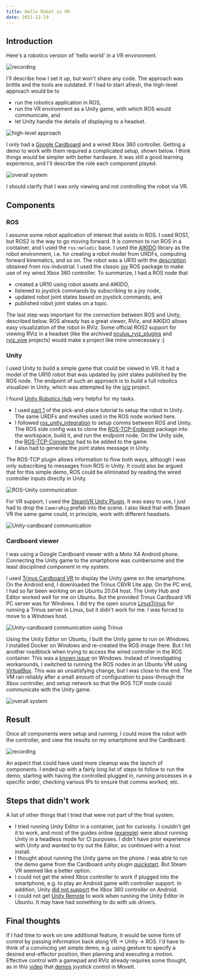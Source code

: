 ```yaml
---
title: Hello Robot in VR
date: 2021-12-19
---
```


## Introduction
Here's a robotics version of 'hello world' in a VR environment. 

![recording](/hello-robot-vr/recording.gif)

I'll describe how I set it up, but won't share any code. The approach was
brittle and the tools are outdated. If I had to start afresh, the high-level
approach would be to
- run the robotics application in ROS,
- run the VR environment as a Unity game, with which ROS would communicate, and
- let Unity handle the details of displaying to a headset. 

![high-level approach](/hello-robot-vr/1_high_level.png)

I only had a [Google Cardboard](https://arvr.google.com/cardboard/) and a wired
Xbox 360 controller. Getting a demo to work with them required a complicated
setup, shown below. I think things would be simpler with better hardware. It
was still a good learning experience, and I'll describe the role each component
played.

![overall system](/hello-robot-vr/5_overall.png)

I should clarify that I was only viewing and not controlling the robot via VR.

## Components

### ROS

I assume some robot application of interest that exists in ROS. I used ROS1,
but ROS2 is the way to go moving forward. It is common to run ROS in a
container, and I used the `ros:melodic` base. I used the
[AIKIDO](https://github.com/personalrobotics/aikido) library as the robot
environment, i.e. for creating a robot model from URDFs, computing forward
kinematics, and so on. The robot was a UR10 with the
[description](https://github.com/ros-industrial/robot_movement_interface/tree/master/dependencies/ur_description)
obtained from ros-industrial. I used the classic
[joy](https://wiki.ros.org/joy) ROS package to make use of my wired Xbox 360
controller. To summarize, I had a ROS node that
- created a UR10 using robot assets and AIKIDO,
- listened to joystick commands by subscribing to a joy node,
- updated robot joint states based on joystick commands, and
- published robot joint states on a topic.

The last step was important for the connection between ROS and Unity,
described below. ROS already has a great viewer, RViz, and AIKIDO allows easy
visualization of the robot in RViz. Some official ROS2 support for viewing RViz
in a headset (like the archived
[oculus_rviz_plugins](https://github.com/ros-visualization/oculus_rviz_plugins)
and [rviz_vive](https://github.com/AndreGilerson/rviz_vive) projects) would
make a project like mine unnecessary :)

### Unity

I used Unity to build a simple game that could be viewed in VR. It had a model
of the UR10 robot that was updated by joint states published by the ROS node.
The endpoint of such an approach is to build a full robotics visualizer in
Unity, which was attempted by the
[iviz](https://github.com/KIT-ISAS/iviz/tree/master/iviz) project.

I found [Unity Robotics
Hub](https://github.com/Unity-Technologies/Unity-Robotics-Hub) very helpful for
my tasks.
- I used [part
  1](https://github.com/Unity-Technologies/Unity-Robotics-Hub/blob/main/tutorials/pick_and_place/1_urdf.md)
  of the pick-and-place tutorial to setup the robot in Unity.  The same URDFs and
  meshes used in the ROS node worked here.
- I followed
  [ros_unity_integration](https://github.com/Unity-Technologies/Unity-Robotics-Hub/tree/main/tutorials/ros_unity_integration)
  to setup comms between ROS and Unity. The ROS side config was to clone the
  [ROS-TCP-Endpoint](https://github.com/Unity-Technologies/ROS-TCP-Endpoint)
  package into the workspace, build it, and run the endpoint node. On the Unity side, the
  [ROS-TCP-Connector](https://github.com/Unity-Technologies/ROS-TCP-Connector)
  had to be added to the game.
- I also had to generate the joint states message in Unity.

The ROS-TCP plugin allows information to flow both ways, although I was only
subscribing to messages from ROS in Unity. It could also be argued that for
this simple demo, ROS could be eliminated by reading the wired controller
inputs directly in Unity.

![ROS-Unity communication](/hello-robot-vr/2_ros_tcp.png)

For VR support, I used the [SteamVR Unity
Plugin](https://github.com/ValveSoftware/steamvr_unity_plugin).  It was easy to
use, I just had to drop the `CameraRig` prefab into the scene.  I also liked
that with Steam VR the same game could, in principle, work with different
headsets.

![Unity-cardboard communication](/hello-robot-vr/3_unity_cardboard.png)

### Cardboard viewer

I was using a Google Cardboard viewer with a Moto X4 Android phone. Connecting
the Unity game to the smartphone was cumbersome and the least disciplined
component in my system.

I used [Trinus Cardboard
VR](https://www.trinusvirtualreality.com/trinus-cardboard/) to display the
Unity game on the smartphone. On the Android end, I downloaded the Trinus CBVR
Lite app.  On the PC end, I had so far been working on an Ubuntu 20.04 host.
The Unity Hub and Editor worked well for me on Ubuntu. But the provided Trinus
Cardboard VR PC server was for Windows. I did try the open source
[LinusTrinus](https://github.com/MyrikLD/LinusTrinus) for running a Trinus
server in Linux, but it didn't work for me. I was forced to move to a Windows
host.

![Unity-cardboard communication using Trinus](/hello-robot-vr/4_unity_trinus_cardboard.png)

Using the Unity Editor on Ubuntu, I built the Unity game to run on Windows. I
installed Docker on Windows and re-created the ROS image there. But I hit
another roadblock when trying to access the wired controller in the ROS
container. This was a [known
issue](https://github.com/microsoft/WSL/issues/2195) on Windows. Instead of
investigating workarounds, I switched to running the ROS nodes in an Ubuntu VM
using [VirtualBox](https://www.virtualbox.org/). This was an unsatisfying
change, but I was close to the end. The VM ran reliably after a small amount of
configuration to pass-through the Xbox controller, and setup network so that
the ROS TCP node could communicate with the Unity game.

![overall system](/hello-robot-vr/5_overall.png)

## Result

Once all components were setup and running, I could move the robot with the
controller, and view the results on my smartphone and the Cardboard.

![recording](/hello-robot-vr/recording.gif)

An aspect that could have used more cleanup was the launch of components. I
ended up with a fairly long list of steps to follow to run the demo, starting
with having the controlled plugged in, running processes in a specific order,
checking various IPs to ensure that comms worked, etc.

## Steps that didn't work

A list of other things that I tried that were not part of the final system.
- I tried running Unity Editor in a container, just for curiosity. I couldn't
  get it to work, and most of the guides online
  ([example](https://johnaustin.io/articles/2020/running-unity-20201-in-docker))
  were about running Unity in a headless mode for CI purposes. I didn't have prior
  experience with Unity and wanted to try out the Editor, so continued with a
  host install.
- I thought about running the Unity game on the phone. I was able to run the
  demo game from the Cardboard unity plugin
  [quickstart](https://developers.google.com/cardboard/develop/unity/quickstart).
  But Steam VR seemed like a better option.
- I could not get the wired Xbox controller to work if plugged into the
  smartphone, e.g. to play an Android game with controller support. In
  addition, Unity [did not
  support](https://docs.unity3d.com/Packages/com.unity.inputsystem@1.0/manual/SupportedDevices.html)
  the Xbox 360 controller on Android.
- I could not get [Unity
  Remote](https://docs.unity3d.com/2020.3/Documentation/Manual/UnityRemote5.html)
  to work when running the Unity Editor in Ubuntu. It may have had something to
  do with `adb` drivers.

## Final thoughts

If I had time to work on one additional feature, it would be some form of
control by passing information back along VR -> Unity -> ROS. I'd have to think
of a convincing yet simple demo, e.g. using gesture to specify a desired
end-effector position, then planning and executing a motion. Effective control
with a gamepad and RViz already requires some thought, as in this
[video](https://www.youtube.com/watch?v=p_x-HRagLpo) that
[demos](https://ros-planning.github.io/moveit_tutorials/doc/joystick_control_teleoperation/joystick_control_teleoperation_tutorial.html)
joystick control in MoveIt.
